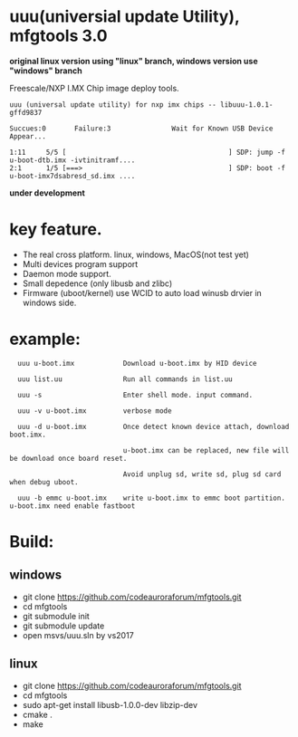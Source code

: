 # uuu(universial update Utility), mfgtools 3.0

**original linux version using "linux" branch, windows version use "windows" branch**

Freescale/NXP I.MX Chip image deploy tools.

    uuu (universal update utility) for nxp imx chips -- libuuu-1.0.1-gffd9837

    Succues:0       Failure:3               Wait for Known USB Device Appear...

    1:11     5/5 [                                        ] SDP: jump -f u-boot-dtb.imx -ivtinitramf....
    2:1      1/5 [===>                                    ] SDP: boot -f u-boot-imx7dsabresd_sd.imx ....


**under development**

# key feature. 
 - The real cross platform. linux, windows, MacOS(not test yet)
 - Multi devices program support
 - Daemon mode support.
 - Small depedence (only libusb and zlibc)
 - Firmware (uboot/kernel) use WCID to auto load winusb drvier in windows side.

# example:
```
  uuu u-boot.imx            Download u-boot.imx by HID device
  
  uuu list.uu               Run all commands in list.uu
  
  uuu -s                    Enter shell mode. input command. 

  uuu -v u-boot.imx         verbose mode
 
  uuu -d u-boot.imx         Once detect known device attach, download boot.imx. 
                            
                            u-boot.imx can be replaced, new file will be download once board reset.
                            
                            Avoid unplug sd, write sd, plug sd card when debug uboot.
                            
  uuu -b emmc u-boot.imx    write u-boot.imx to emmc boot partition. u-boot.imx need enable fastboot
```

# Build:

## windows
- git clone https://github.com/codeauroraforum/mfgtools.git
- cd mfgtools
- git submodule init
- git submodule update
- open msvs/uuu.sln by vs2017

## linux
- git clone https://github.com/codeauroraforum/mfgtools.git
- cd mfgtools
- sudo apt-get install libusb-1.0.0-dev libzip-dev
- cmake .
- make
